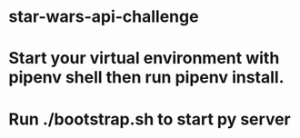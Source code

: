 # star-wars-api-challenge

#

# Start your virtual environment with pipenv shell then run pipenv install.

# Run ./bootstrap.sh to start py server
